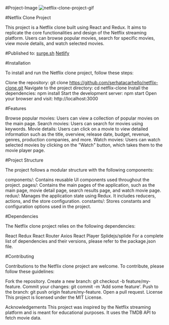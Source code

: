 #Project-Image
![netflix-clone-project-gif](src/assets/netflix-clone-project.gif)


#Netflix Clone Project

This project is a Netflix clone built using React and Redux. It aims to replicate the core functionalities and design of the Netflix streaming platform. Users can browse popular movies, search for specific movies, view movie details, and watch selected movies.


#Published to:
[surge.sh](https://sudden-support.surge.sh)
[Netlify ](https://64bfce78e9e2016c99cb6d96--effervescent-dieffenbachia-45b85f.netlify.app/)


#Installation


To install and run the Netflix clone project, follow these steps:

Clone the repository: git clone https://github.com/serhatacarhello/netflix-clone.git
Navigate to the project directory: cd netflix-clone
Install the dependencies: npm install
Start the development server: npm start
Open your browser and visit: http://localhost:3000



#Features



Browse popular movies: Users can view a collection of popular movies on the main page.
Search movies: Users can search for movies using keywords.
Movie details: Users can click on a movie to view detailed information such as the title, overview, release date, budget, revenue, genres, production companies, and more.
Watch movies: Users can watch selected movies by clicking on the "Watch" button, which takes them to the movie player page.



#Project Structure



The project follows a modular structure with the following components:

components/: Contains reusable UI components used throughout the project.
pages/: Contains the main pages of the application, such as the main page, movie detail page, search results page, and watch movie page.
redux/: Manages the application state using Redux. It includes reducers, actions, and the store configuration.
constants/: Stores constants and configuration options used in the project.


#Dependencies


The Netflix clone project relies on the following dependencies:

React
Redux
React Router
Axios
React Player
Splidejs/splide
For a complete list of dependencies and their versions, please refer to the package.json file.


#Contributing


Contributions to the Netflix clone project are welcome. To contribute, please follow these guidelines:

Fork the repository.
Create a new branch: git checkout -b feature/my-feature.
Commit your changes: git commit -m 'Add some feature'.
Push to the branch: git push origin feature/my-feature.
Open a pull request.
License
This project is licensed under the MIT License.

Acknowledgements
This project was inspired by the Netflix streaming platform and is meant for educational purposes. It uses the TMDB API to fetch movie data.
